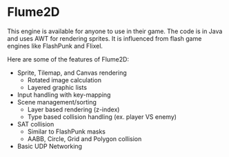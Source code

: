 Flume2D
========================

This engine is available for anyone to use in their game. The code is in Java and uses AWT for rendering sprites. It is influenced from flash game engines like FlashPunk and Flixel.

Here are some of the features of Flume2D:

* Sprite, Tilemap, and Canvas rendering
	* Rotated image calculation
	* Layered graphic lists
* Input handling with key-mapping
* Scene management/sorting
	* Layer based rendering (z-index)
	* Type based collision handling (ex. player VS enemy)
* SAT collision
	* Similar to FlashPunk masks
	* AABB, Circle, Grid and Polygon collision
* Basic UDP Networking
